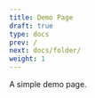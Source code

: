 ```yaml
---
title: Demo Page
draft: true
type: docs
prev: /
next: docs/folder/
weight: 1
---
```


A simple demo page.

